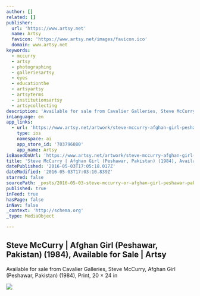 ```yaml
---
author: []
related: []
publisher:
  url: 'https://www.artsy.net'
  name: Artsy
  favicon: 'https://www.artsy.net/images/favicon.ico'
  domain: www.artsy.net
keywords:
  - mccurry
  - artsy
  - photographing
  - galleriesartsy
  - eyes
  - educationthe
  - artsyartsy
  - artsyterms
  - institutionsartsy
  - artsycollecting
description: 'Available for sale from Cavalier Galleries, Steve McCurry, Afghan Girl (Peshawar, Pakistan) (1984), Print, 20 × 24 in'
inLanguage: en
app_links:
  - url: 'https://www.artsy.net/artwork/steve-mccurry-afghan-girl-peshawar-pakistan-1'
    type: ios
    namespace: ai
    app_store_id: '703796080'
    app_name: Artsy
isBasedOnUrl: 'https://www.artsy.net/artwork/steve-mccurry-afghan-girl-peshawar-pakistan-1'
title: 'Steve McCurry | Afghan Girl (Peshawar, Pakistan) (1984), Available for Sale | Artsy'
datePublished: '2016-05-03T17:05:18.017Z'
dateModified: '2016-05-03T17:03:10.839Z'
starred: false
sourcePath: _posts/2016-05-03-steve-mccurry-or-afghan-girl-peshawar-pakistan-1984-ava.md
published: true
inFeed: true
hasPage: false
inNav: false
_context: 'http://schema.org'
_type: MediaObject

---
```

<article style=""><h1>Steve McCurry | Afghan Girl (Peshawar, Pakistan) (1984), Available for Sale | Artsy</h1><p>Available for sale from Cavalier Galleries, Steve McCurry, Afghan Girl (Peshawar, Pakistan) (1984), Print, 20 × 24 in</p><img src="https://d32dm0rphc51dk.cloudfront.net/RGQzSocPC3R2CaLrxu8MYQ/large.jpg" /></article>